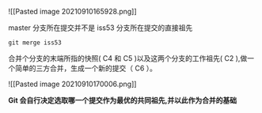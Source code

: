 ![[Pasted image 20210910165928.png]]

master  分支所在提交并不是  iss53  分支所在提交的直接祖先

`git merge iss53`


合并个分支的末端所指的快照(  C4  和  C5 )以及这两个分支的工作祖先(  C2 ),做一个简单的三方合并，生成一个新的提交（ C6 ）。

![[Pasted image 20210910170006.png]]


**Git 会自行决定选取哪一个提交作为最优的共同祖先,并以此作为合并的基础**


